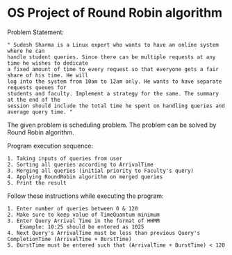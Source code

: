 # OS Project of Round Robin algorithm
Problem Statement:

    " Sudesh Sharma is a Linux expert who wants to have an online system where he can
    handle student queries. Since there can be multiple requests at any time he wishes to dedicate
    a fixed amount of time to every request so that everyone gets a fair share of his time. He will
    log into the system from 10am to 12am only. He wants to have separate requests queues for
    students and faculty. Implement a strategy for the same. The summary at the end of the
    session should include the total time he spent on handling queries and average query time. "

The given problem is scheduling problem. The problem can be solved by Round Robin algorithm.

Program execution sequence:

    1. Taking inputs of queries from user
    2. Sorting all queries according to ArrivalTime
    3. Merging all queries (initial priority to Faculty's query)
    4. Applying RoundRobin algorithm on merged queries
    5. Print the result

Follow these instructions while executing the program:

    1. Enter number of queries between 0 & 120
    2. Make sure to keep value of TimeQuantum minimum
    3. Enter Query Arrival Time in the format of HHMM
        Example: 10:25 should be entered as 1025
    4. Next Query's ArrivalTime must be less than previous Query's CompletionTime (ArrivalTime + BurstTime)
    5. BurstTime must be entered such that (ArrivalTime + BurstTime) < 120
    
